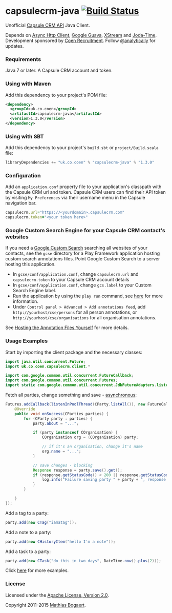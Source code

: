 capsulecrm-java [![Build Status](https://travis-ci.org/analytically/capsulecrm-java.svg?branch=master)](https://travis-ci.org/analytically/capsulecrm-java)
===============

Unofficial [Capsule CRM API](http://developer.capsulecrm.com/) Java Client.

Depends on [Async Http Client](https://github.com/AsyncHttpClient/async-http-client),
[Google Guava](https://code.google.com/p/guava-libraries/), [XStream](http://xstream.codehaus.org/) and
[Joda-Time](http://www.joda.org/joda-time/). Development sponsored by [Coen Recruitment](http://www.coen.co.uk).
Follow [@analytically](http://twitter.com/analytically) for updates.

### Requirements

Java 7 or later. A Capsule CRM account and token.

### Using with Maven

Add this dependency to your project's POM file:

```xml
<dependency>
  <groupId>uk.co.coen</groupId>
  <artifactId>capsulecrm-java</artifactId>
  <version>1.3.0</version>
</dependency>
```

### Using with SBT

Add this dependency to your project's `build.sbt` or `project/Build.scala` file:

```scala
libraryDependencies += "uk.co.coen" % "capsulecrm-java" % "1.3.0"
```

### Configuration

Add an `application.conf` property file to your application's classpath with the Capsule CRM url and token.
Capsule CRM users can find their API token by visiting `My Preferences` via their username menu in the Capsule navigation bar.

```ruby
capsulecrm.url="https://<yourdomain>.capsulecrm.com"
capsulecrm.token="<your token here>"
```

### Google Custom Search Engine for your Capsule CRM contact's websites

If you need a [Google Custom Search](http://www.google.co.uk/cse/) searching all websites of your contacts, see the `gcse`
directory for a Play Framework application hosting custom search annotations files. Point Google Custom Search to a server hosting this application.

* In `gcse/conf/application.conf`, change `capsulecrm.url` and `capsulecrm.token` to your Capsule CRM account details
* In `gcse/conf/application.conf`, change `gcs.label` to your Custom Search Engine label.
* Run the application by using the `play run` command, see [here](http://www.playframework.com/documentation/2.0/PlayConsole) for more information.
* Under `Control panel > Advanced > Add annotations feed`, add `http://yourhost/cse/persons` for
all person annotations, or `http://yourhost/cse/organisations` for all organisation annotations.

See [Hosting the Annotation Files Yourself](https://developers.google.com/custom-search/docs/annotations#host) for more details.

### Usage Examples

Start by importing the client package and the necessary classes:

```java
import java.util.concurrent.Future;
import uk.co.coen.capsulecrm.client.*

import com.google.common.util.concurrent.FutureCallback;
import com.google.common.util.concurrent.Futures;
import static com.google.common.util.concurrent.JdkFutureAdapters.listenInPoolThread;
```

Fetch all parties, change something and save - [asynchronous](http://sonatype.github.io/async-http-client/request.html):

```java
Futures.addCallback(listenInPoolThread(CParty.listAll()), new FutureCallback<CParties>() {
    @Override
    public void onSuccess(CParties parties) {
        for (CParty party : parties) {
            party.about = "...";

            if (party instanceof COrganisation) {
                COrganisation org = (COrganisation) party;

                // if it's an organisation, change it's name
                org.name = "...";
            }

            // save changes - blocking
            Response response = party.save().get();
            if (response.getStatusCode() < 200 || response.getStatusCode() > 206) {
                log.info("Failure saving party " + party + ", response " + response.getStatusCode() + " " + response.getStatusText());
            }
        }

    }
});
```

Add a tag to a party:

```java
party.add(new CTag("iamatag"));
```

Add a note to a party:

```java
party.add(new CHistoryItem("hello I'm a note"));
```

Add a task to a party:

```java
party.add(new CTask("do this in two days", DateTime.now().plus(2)));
```

Click [here](https://github.com/analytically/capsulecrm-java/tree/master/src/test/java/uk/co/coen/capsulecrm/client) for more examples.

### License

Licensed under the [Apache License, Version 2.0](http://www.apache.org/licenses/LICENSE-2.0).

Copyright 2011-2015 [Mathias Bogaert](mailto:mathias.bogaert@gmail.com).
